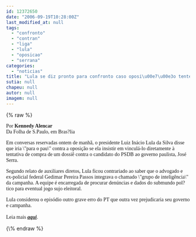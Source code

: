 ```yaml
---
id: 12372650
date: "2006-09-19T10:28:00Z"
last_modified_at: null
tags:
  - "confronto"
  - "contran"
  - "liga"
  - "lula"
  - "oposicao"
  - "serrana"
categories:
  - "noticias"
title: "Lula se diz pronto para confronto caso oposi\u00e7\u00e3o tente lig\u00e1-lo a dossi\u00ea contra Serra"
sutia: null
chapeu: null
autor: null
imagem: null
---
```

{\% raw %}
<p><P><FONT face=Verdana>Por <STRONG>Kennedy Alencar</STRONG><BR>Da Folha de S.Paulo, em Bras?lia </FONT></P></p>
<p><P><FONT face=Verdana>Em conversas reservadas ontem de manhã, o presidente Luiz Inácio Lula da Silva disse que iria \"para o pau\" contra a oposição se ela insistir em vinculá-lo diretamente à tentativa de compra de um dossiê contra o candidato do PSDB ao governo paulista, José Serra.</FONT></P></p>
<p><P><FONT face=Verdana>Segundo relato de auxiliares diretos, Lula ficou contrariado ao saber que o advogado e ex-policial federal Gedimar Pereira Passos integrava o chamado \"grupo de inteligência\" da campanha. A equipe é encarregada de procurar denúncias e dados do submundo pol?tico para eventual jogo sujo eleitoral.</FONT></P></p>
<p><P><FONT face=Verdana>Lula considerou o episódio outro grave erro do PT que outra vez prejudicaria seu governo e campanha.<BR><BR>Leia mais <STRONG><EM><A href=\"https://www1.folha.uol.com.br/folha/brasil/ult96u83338.shtml\" target=_blank>aqui</A></EM></STRONG>. </FONT></P> </p>
{\% endraw %}